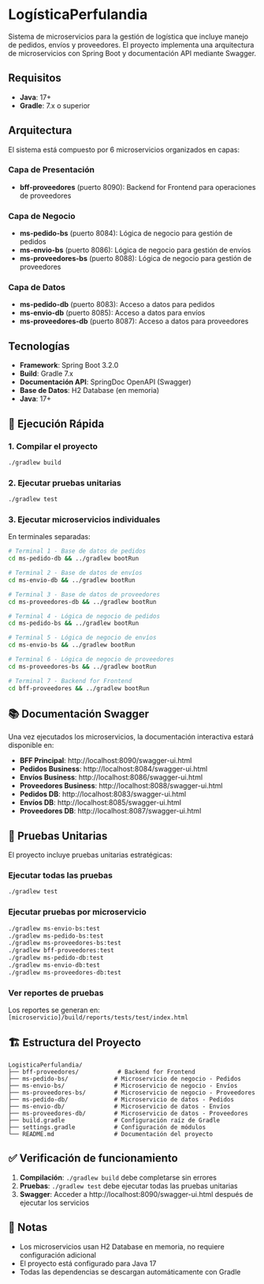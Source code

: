 # LogísticaPerfulandia

Sistema de microservicios para la gestión de logística que incluye manejo de pedidos, envíos y proveedores. El proyecto implementa una arquitectura de microservicios con Spring Boot y documentación API mediante Swagger.

## Requisitos

- **Java**: 17+
- **Gradle**: 7.x o superior

## Arquitectura

El sistema está compuesto por 6 microservicios organizados en capas:

### Capa de Presentación
- **bff-proveedores** (puerto 8090): Backend for Frontend para operaciones de proveedores

### Capa de Negocio 
- **ms-pedido-bs** (puerto 8084): Lógica de negocio para gestión de pedidos
- **ms-envio-bs** (puerto 8086): Lógica de negocio para gestión de envíos  
- **ms-proveedores-bs** (puerto 8088): Lógica de negocio para gestión de proveedores

### Capa de Datos
- **ms-pedido-db** (puerto 8083): Acceso a datos para pedidos
- **ms-envio-db** (puerto 8085): Acceso a datos para envíos
- **ms-proveedores-db** (puerto 8087): Acceso a datos para proveedores

## Tecnologías

- **Framework**: Spring Boot 3.2.0
- **Build**: Gradle 7.x
- **Documentación API**: SpringDoc OpenAPI (Swagger)
- **Base de Datos**: H2 Database (en memoria)
- **Java**: 17+

## 🚀 Ejecución Rápida

### 1. Compilar el proyecto
```bash
./gradlew build
```

### 2. Ejecutar pruebas unitarias
```bash
./gradlew test
```

### 3. Ejecutar microservicios individuales
En terminales separadas:

```bash
# Terminal 1 - Base de datos de pedidos
cd ms-pedido-db && ../gradlew bootRun

# Terminal 2 - Base de datos de envíos  
cd ms-envio-db && ../gradlew bootRun

# Terminal 3 - Base de datos de proveedores
cd ms-proveedores-db && ../gradlew bootRun

# Terminal 4 - Lógica de negocio de pedidos
cd ms-pedido-bs && ../gradlew bootRun

# Terminal 5 - Lógica de negocio de envíos
cd ms-envio-bs && ../gradlew bootRun

# Terminal 6 - Lógica de negocio de proveedores
cd ms-proveedores-bs && ../gradlew bootRun

# Terminal 7 - Backend for Frontend
cd bff-proveedores && ../gradlew bootRun
```

## 📚 Documentación Swagger

Una vez ejecutados los microservicios, la documentación interactiva estará disponible en:

- **BFF Principal**: http://localhost:8090/swagger-ui.html
- **Pedidos Business**: http://localhost:8084/swagger-ui.html
- **Envíos Business**: http://localhost:8086/swagger-ui.html
- **Proveedores Business**: http://localhost:8088/swagger-ui.html
- **Pedidos DB**: http://localhost:8083/swagger-ui.html
- **Envíos DB**: http://localhost:8085/swagger-ui.html
- **Proveedores DB**: http://localhost:8087/swagger-ui.html

## 🧪 Pruebas Unitarias

El proyecto incluye pruebas unitarias estratégicas:

### Ejecutar todas las pruebas
```bash
./gradlew test
```

### Ejecutar pruebas por microservicio
```bash
./gradlew ms-envio-bs:test
./gradlew ms-pedido-bs:test
./gradlew ms-proveedores-bs:test
./gradlew bff-proveedores:test
./gradlew ms-pedido-db:test
./gradlew ms-envio-db:test
./gradlew ms-proveedores-db:test
```

### Ver reportes de pruebas
Los reportes se generan en: `[microservicio]/build/reports/tests/test/index.html`

## 🏗️ Estructura del Proyecto

```
LogisticaPerfulandia/
├── bff-proveedores/           # Backend for Frontend
├── ms-pedido-bs/             # Microservicio de negocio - Pedidos  
├── ms-envio-bs/              # Microservicio de negocio - Envíos
├── ms-proveedores-bs/        # Microservicio de negocio - Proveedores
├── ms-pedido-db/             # Microservicio de datos - Pedidos
├── ms-envio-db/              # Microservicio de datos - Envíos
├── ms-proveedores-db/        # Microservicio de datos - Proveedores
├── build.gradle              # Configuración raíz de Gradle
├── settings.gradle           # Configuración de módulos
└── README.md                 # Documentación del proyecto
```

## ✅ Verificación de funcionamiento

1. **Compilación**: `./gradlew build` debe completarse sin errores
2. **Pruebas**: `./gradlew test` debe ejecutar todas las pruebas unitarias
3. **Swagger**: Acceder a http://localhost:8090/swagger-ui.html después de ejecutar los servicios

## 📝 Notas

- Los microservicios usan H2 Database en memoria, no requiere configuración adicional
- El proyecto está configurado para Java 17
- Todas las dependencias se descargan automáticamente con Gradle
